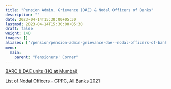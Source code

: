 ```yaml
---
title: "Pension Admin, Grievance (DAE) & Nodal Officers of Banks"
description: ""
date: 2023-04-14T15:30:00+05:30
lastmod: 2023-04-14T15:30:00+05:30
draft: false
weight: 140
images: []
aliases: ['/pension/pension-admin-grievance-dae--nodal-officers-of-banks/files/list-of-nodal-officer.pdf']
menu:
  main:
    parent: "Pensioners' Corner"
---
```


[BARC & DAE units (HQ at Mumbai)](/files/pension/details-of-contacts-dealing-with-pension-matters-of-dae-units-having-head-quarters-at-mumbai.pdf)

[List of Nodal Officers - CPPC, All Banks 2021](/files/list-of-nodal-officer.pdf)
